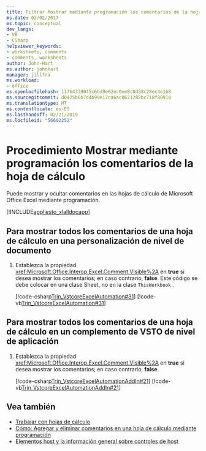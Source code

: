 ```yaml
---
title: Filtrar Mostrar mediante programación los comentarios de la hoja de cálculo
ms.date: 02/02/2017
ms.topic: conceptual
dev_langs:
- VB
- CSharp
helpviewer_keywords:
- worksheets, comments
- comments, worksheets
author: John-Hart
ms.author: johnhart
manager: jillfra
ms.workload:
- office
ms.openlocfilehash: 117643390f5c6bd9e62ec0ee8c8d58c28ec4e1b8
ms.sourcegitcommit: d0425b6b7d4b99e17ca6ac0671282bc718f80910
ms.translationtype: MT
ms.contentlocale: es-ES
ms.lasthandoff: 02/21/2019
ms.locfileid: "56602252"
---
```

# <a name="how-to-programmatically-display-worksheet-comments"></a>Procedimiento Mostrar mediante programación los comentarios de la hoja de cálculo
  Puede mostrar y ocultar comentarios en las hojas de cálculo de Microsoft Office Excel mediante programación.

 [!INCLUDE[appliesto_xlalldocapp](../vsto/includes/appliesto-xlalldocapp-md.md)]

## <a name="to-display-all-comments-on-a-worksheet-in-a-document-level-customization"></a>Para mostrar todos los comentarios de una hoja de cálculo en una personalización de nivel de documento

1.  Establezca la propiedad <xref:Microsoft.Office.Interop.Excel.Comment.Visible%2A> en **true** si desea mostrar los comentarios; en caso contrario, **false**. Este código se debe colocar en una clase Sheet, no en la clase `ThisWorkbook` .

     [!code-csharp[Trin_VstcoreExcelAutomation#31](../vsto/codesnippet/CSharp/Trin_VstcoreExcelAutomationCS/Sheet1.cs#31)]
     [!code-vb[Trin_VstcoreExcelAutomation#31](../vsto/codesnippet/VisualBasic/Trin_VstcoreExcelAutomation/Sheet1.vb#31)]

## <a name="to-display-all-comments-on-a-worksheet-in-an-application-level-vsto-add-in"></a>Para mostrar todos los comentarios de una hoja de cálculo en un complemento de VSTO de nivel de aplicación

1.  Establezca la propiedad <xref:Microsoft.Office.Interop.Excel.Comment.Visible%2A> en **true** si desea mostrar los comentarios; en caso contrario, **false**.

     [!code-csharp[Trin_VstcoreExcelAutomationAddIn#21](../vsto/codesnippet/CSharp/trin_vstcoreexcelautomationaddin/ThisAddIn.cs#21)]
     [!code-vb[Trin_VstcoreExcelAutomationAddIn#21](../vsto/codesnippet/VisualBasic/trin_vstcoreexcelautomationaddin/ThisAddIn.vb#21)]

## <a name="see-also"></a>Vea también
- [Trabajar con hojas de cálculo](../vsto/working-with-worksheets.md)
- [Cómo: Agregar y eliminar comentarios en una hoja de cálculo mediante programación](../vsto/how-to-programmatically-add-and-delete-worksheet-comments.md)
- [Elementos host y la información general sobre controles de host](../vsto/host-items-and-host-controls-overview.md)
